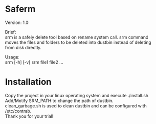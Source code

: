 Saferm
========================================================
Version: 1.0

Brief:
<br />
srm is a safely delete tool based on rename system call.
srm command moves the files and folders to be deleted
into dustbin instead of deleting from disk directly.

Usage:
<br />
srm [-h] [-v]
srm file1 file2 ...


Installation
========================================================
Copy the project in your linux operating system and execute ./install.sh.
<br />
Add/Motify SRM_PATH to change the path of dustbin.
<br />
clean_garbage.sh is used to clean dustbin and can be configured with /etc/contrab.
<br />
Thank you for your trial!


